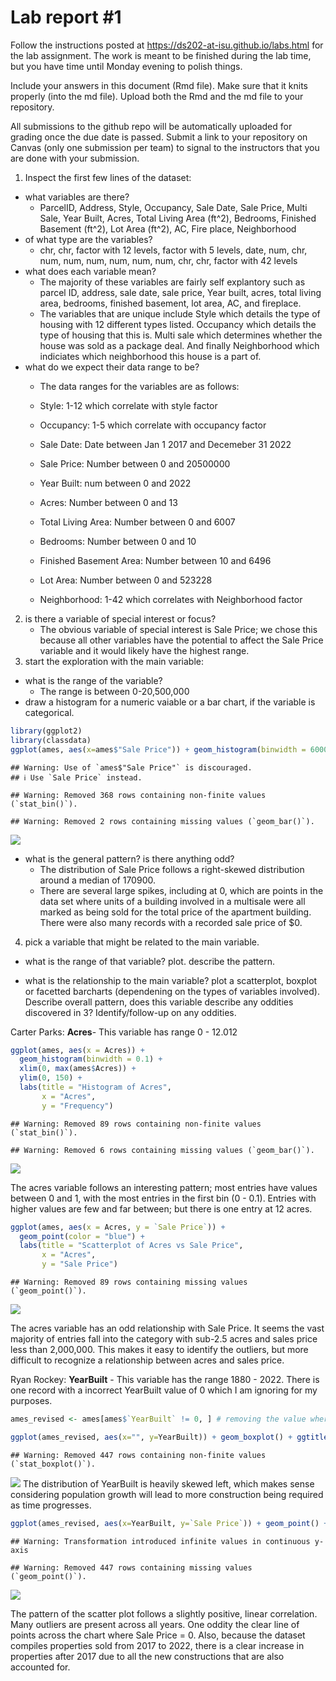 
<!-- README.md is generated from README.Rmd. Please edit the README.Rmd file -->

# Lab report \#1

Follow the instructions posted at
<https://ds202-at-isu.github.io/labs.html> for the lab assignment. The
work is meant to be finished during the lab time, but you have time
until Monday evening to polish things.

Include your answers in this document (Rmd file). Make sure that it
knits properly (into the md file). Upload both the Rmd and the md file
to your repository.

All submissions to the github repo will be automatically uploaded for
grading once the due date is passed. Submit a link to your repository on
Canvas (only one submission per team) to signal to the instructors that
you are done with your submission.

1.  Inspect the first few lines of the dataset:

- what variables are there?
  - ParcelID, Address, Style, Occupancy, Sale Date, Sale Price, Multi
    Sale, Year Built, Acres, Total Living Area (ft^2), Bedrooms,
    Finished Basement (ft^2), Lot Area (ft^2), AC, Fire place,
    Neighborhood
- of what type are the variables?
  - chr, chr, factor with 12 levels, factor with 5 levels, date, num,
    chr, num, num, num, num, num, num, chr, chr, factor with 42 levels
- what does each variable mean?
  - The majority of these variables are fairly self explantory such as
    parcel ID, address, sale date, sale price, Year built, acres, total
    living area, bedrooms, finished basement, lot area, AC, and
    fireplace.
  - The variables that are unique include Style which details the type
    of housing with 12 different types listed. Occupancy which details
    the type of housing that this is. Multi sale which determines
    whether the house was sold as a package deal. And finally
    Neighborhood which indiciates which neighborhood this house is a
    part of.
- what do we expect their data range to be?
  - The data ranges for the variables are as follows:

  - Style: 1-12 which correlate with style factor

  - Occupancy: 1-5 which correlate with occupancy factor

  - Sale Date: Date between Jan 1 2017 and Decemeber 31 2022

  - Sale Price: Number between 0 and 20500000

  - Year Built: num between 0 and 2022

  - Acres: Number between 0 and 13

  - Total Living Area: Number between 0 and 6007

  - Bedrooms: Number between 0 and 10

  - Finished Basement Area: Number between 10 and 6496

  - Lot Area: Number between 0 and 523228

  - Neighborhood: 1-42 which correlates with Neighborhood factor

2.  is there a variable of special interest or focus?
    - The obvious variable of special interest is Sale Price; we chose
      this because all other variables have the potential to affect the
      Sale Price variable and it would likely have the highest range.
3.  start the exploration with the main variable:

- what is the range of the variable?
  - The range is between 0-20,500,000
- draw a histogram for a numeric vaiable or a bar chart, if the variable
  is categorical.

``` r
library(ggplot2)
library(classdata)
ggplot(ames, aes(x=ames$"Sale Price")) + geom_histogram(binwidth = 6000) + xlim(0, 1100000) + ylim(0, 150)
```

    ## Warning: Use of `ames$"Sale Price"` is discouraged.
    ## ℹ Use `Sale Price` instead.

    ## Warning: Removed 368 rows containing non-finite values (`stat_bin()`).

    ## Warning: Removed 2 rows containing missing values (`geom_bar()`).

![](README_files/figure-gfm/unnamed-chunk-1-1.png)<!-- -->

- what is the general pattern? is there anything odd?
  - The distribution of Sale Price follows a right-skewed distribution
    around a median of 170900.
  - There are several large spikes, including at 0, which are points in
    the data set where units of a building involved in a multisale were
    all marked as being sold for the total price of the apartment
    building. There were also many records with a recorded sale price of
    \$0.

4.  pick a variable that might be related to the main variable.

- what is the range of that variable? plot. describe the pattern.

- what is the relationship to the main variable? plot a scatterplot,
  boxplot or facetted barcharts (dependening on the types of variables
  involved). Describe overall pattern, does this variable describe any
  oddities discovered in 3? Identify/follow-up on any oddities.

Carter Parks: **Acres**- This variable has range 0 - 12.012

``` r
ggplot(ames, aes(x = Acres)) +
  geom_histogram(binwidth = 0.1) +
  xlim(0, max(ames$Acres)) +
  ylim(0, 150) +
  labs(title = "Histogram of Acres",
       x = "Acres",
       y = "Frequency")
```

    ## Warning: Removed 89 rows containing non-finite values (`stat_bin()`).

    ## Warning: Removed 6 rows containing missing values (`geom_bar()`).

![](README_files/figure-gfm/unnamed-chunk-2-1.png)<!-- -->

The acres variable follows an interesting pattern; most entries have
values between 0 and 1, with the most entries in the first bin (0 -
0.1). Entries with higher values are few and far between; but there is
one entry at 12 acres.

``` r
ggplot(ames, aes(x = Acres, y = `Sale Price`)) +
  geom_point(color = "blue") +
  labs(title = "Scatterplot of Acres vs Sale Price",
       x = "Acres",
       y = "Sale Price")
```

    ## Warning: Removed 89 rows containing missing values (`geom_point()`).

![](README_files/figure-gfm/unnamed-chunk-3-1.png)<!-- -->

The acres variable has an odd relationship with Sale Price. It seems the
vast majority of entries fall into the category with sub-2.5 acres and
sales price less than 2,000,000. This makes it easy to identify the
outliers, but more difficult to recognize a relationship between acres
and sales price.

Ryan Rockey: **YearBuilt** - This variable has the range 1880 - 2022.
There is one record with a incorrect YearBuilt value of 0 which I am
ignoring for my purposes.

``` r
ames_revised <- ames[ames$`YearBuilt` != 0, ] # removing the value where YearBuilt is 0

ggplot(ames_revised, aes(x="", y=YearBuilt)) + geom_boxplot() + ggtitle("Distribution of YearBuil")
```

    ## Warning: Removed 447 rows containing non-finite values (`stat_boxplot()`).

![](README_files/figure-gfm/unnamed-chunk-4-1.png)<!-- --> The
distribution of YearBuilt is heavily skewed left, which makes sense
considering population growth will lead to more construction being
required as time progresses.

``` r
ggplot(ames_revised, aes(x=YearBuilt, y=`Sale Price`)) + geom_point() + scale_y_log10() + ggtitle("YearBuilt vs. Sale Price")
```

    ## Warning: Transformation introduced infinite values in continuous y-axis

    ## Warning: Removed 447 rows containing missing values (`geom_point()`).

![](README_files/figure-gfm/unnamed-chunk-5-1.png)<!-- -->

The pattern of the scatter plot follows a slightly positive, linear
correlation. Many outliers are present across all years. One oddity the
clear line of points across the chart where Sale Price = 0. Also,
because the dataset compiles properties sold from 2017 to 2022, there is
a clear increase in properties after 2017 due to all the new
constructions that are also accounted for.
